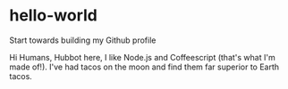 # hello-world
Start towards building my Github profile

Hi Humans,
Hubbot here, I like Node.js and Coffeescript (that's what I'm made of!).
I've had tacos on the moon and find them far superior to Earth tacos.
